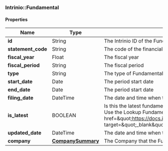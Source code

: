 

[//]: # (CLASS:Intrinio::Fundamental)

[//]: # (KIND:object)

### Intrinio::Fundamental

#### Properties

[//]: # (START_DEFINITION)

Name | Type | Description
------------ | ------------- | -------------
**id** | String | The Intrinio ID of the Fundamental &nbsp;
**statement_code** | String | The code of the financial statement that the Fundamental represents &nbsp;
**fiscal_year** | Float | The fiscal year &nbsp;
**fiscal_period** | String | The fiscal period &nbsp;
**type** | String | The type of Fundamental &nbsp;
**start_date** | Date | The period start date &nbsp;
**end_date** | Date | The period start date &nbsp;
**filing_date** | DateTime | The date and time when the Fundamental was filed with the SEC &nbsp;
**is_latest** | BOOLEAN | Is this the latest fundamental available based on the company&#39;s most recent filings? Use the Lookup Fundamental endpoint to find the latest fundamental (&lt;a href&#x3D;\&quot;https://docs.intrinio.com/documentation/web_api/lookup_fundamental_v2\&quot; target&#x3D;\&quot;_blank\&quot;&gt;reference&lt;/a&gt;) &nbsp;
**updated_date** | DateTime | The date and time when the fundamental was last updated &nbsp;
**company** | [**CompanySummary**](CompanySummary.md) | The Company that the Fundamental was belongs to &nbsp;

[//]: # (END_DEFINITION)


[//]: # (CONTAINED_CLASS:Intrinio::CompanySummary)



